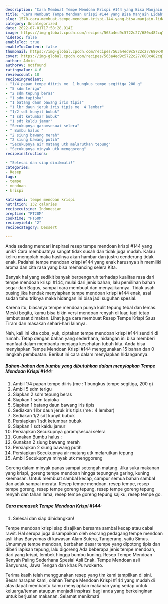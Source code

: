 ```yaml
---
description: "Cara Membuat Tempe Mendoan Krispi #144 yang Bisa Manjain Lidah"
title: "Cara Membuat Tempe Mendoan Krispi #144 yang Bisa Manjain Lidah"
slug: 1570-cara-membuat-tempe-mendoan-krispi-144-yang-bisa-manjain-lidah
category: Uncategorized
date: 2022-07-01T17:58:28.914Z
image: https://img-global.cpcdn.com/recipes/563a4ed9c5722c27/680x482cq70/tempe-mendoan-krispi-144-foto-resep-utama.jpg
hideToc: false
enableToc: true
enableTocContent: false
thumbnail: https://img-global.cpcdn.com/recipes/563a4ed9c5722c27/680x482cq70/tempe-mendoan-krispi-144-foto-resep-utama.jpg
cover: https://img-global.cpcdn.com/recipes/563a4ed9c5722c27/680x482cq70/tempe-mendoan-krispi-144-foto-resep-utama.jpg
author: Admin
authorAv: notfound
ratingvalue: 4.6
reviewcount: 18
recipeingredient:
- "1/4 papan tempe diiris me  1 bungkus tempe segitiga 200 g"
- "5 sdm terigu"
- "2 sdm tepung beras"
- "1 sdm tapioka"
- "1 batang daun bawang iris tipis"
- "1 lbr daun jeruk iris tipis me  4 lembar"
- "1/2 sdt kunyit bubuk"
- "1 sdt ketumbar bubuk"
- "1 sdt kaldu jamur"
- "Secukupnya garamsesuai selera"
- " Bumbu halus "
- "2 siung bawang merah"
- "2 siung bawang putih"
- "Secukupnya air matang utk melarutkan tepung"
- "Secukupnya minyak utk menggoreng"
recipeinstructions:

- "Selesai dan siap dinikmati!"
categories:
- Resep
tags:
- tempe
- mendoan
- krispi

katakunci: tempe mendoan krispi 
nutrition: 132 calories
recipecuisine: Indonesian
preptime: "PT20M"
cooktime: "PT60M"
recipeyield: "2"
recipecategory: Dessert

---
```





Anda sedang mencari inspirasi resep tempe mendoan krispi #144 yang unik? Cara membuatnya sangat tidak susah dan tidak juga mudah. Kalau keliru mengolah maka hasilnya akan hambar dan justru cenderung tidak enak. Padahal tempe mendoan krispi #144 yang enak harusnya sih memiliki aroma dan cita rasa yang bisa memancing selera Kita.





Banyak hal yang sedikit banyak berpengaruh terhadap kualitas rasa dari tempe mendoan krispi #144, mulai dari jenis bahan, lalu pemilihan bahan segar dan Bagus, sampai cara membuat dan menyajikannya. Tidak usah pusing jika hendak menyiapkan tempe mendoan krispi #144 enak,      asal sudah tahu triknya maka hidangan ini bisa jadi suguhan spesial.














Karena itu, biasanya tempe mendoan punya kulit tepung tebal dan lemas. Meski begitu, kamu bisa bikin versi mendoan renyah di luar, tapi tetap lembut saat dimakan. Lihat juga cara membuat Resep Tempe Krispi Saus Tiram dan masakan sehari-hari lainnya.






Nah, kali ini kita coba, yuk, ciptakan tempe mendoan krispi #144 sendiri di rumah. Tetap dengan bahan yang sederhana, hidangan ini bisa memberi manfaat dalam membantu menjaga kesehatan tubuh kita. Anda bisa menyiapkan Tempe Mendoan Krispi #144 menggunakan 15 bahan dan 0 langkah pembuatan. Berikut ini cara dalam menyiapkan hidangannya.

<!--inarticleads1-->

##### Bahan-bahan dan bumbu yang dibutuhkan dalam menyiapkan Tempe Mendoan Krispi #144:

1. Ambil 1/4 papan tempe diiris (me : 1 bungkus tempe segitiga, 200 g)
1. Ambil 5 sdm terigu
1. Siapkan 2 sdm tepung beras
1. Siapkan 1 sdm tapioka
1. Siapkan 1 batang daun bawang iris tipis
1. Sediakan 1 lbr daun jeruk iris tipis (me : 4 lembar)
1. Sediakan 1/2 sdt kunyit bubuk
1. Persiapkan 1 sdt ketumbar bubuk
1. Siapkan 1 sdt kaldu jamur
1. Persiapkan Secukupnya garam/sesuai selera
1. Gunakan  Bumbu halus :
1. Gunakan 2 siung bawang merah
1. Persiapkan 2 siung bawang putih
1. Persiapkan Secukupnya air matang utk melarutkan tepung
1. Ambil Secukupnya minyak utk menggoreng


Goreng dalam minyak panas sampai setengah matang. Jika suka makanan yang krispi, goreng tempe mendoan hingga tepungnya garing, kuning keemasan. Untuk membuat sambal kecap, campur semua bahan sambal dan aduk sampai merata. Resep tempe mendoan. resep tempe, resep tempe goreng, resep tempe goreng tepung, resep tempe goreng tepung renyah dan tahan lama, resep tempe goreng tepung sajiku, resep tempe go. 

<!--inarticleads2-->

##### Cara memasak Tempe Mendoan Krispi #144:


1. Selesai dan siap dihidangkan!

Tempe mendoan krispi siap disajikan bersama sambal kecap atau cabai rawit. Hal serupa juga disampaikan oleh seorang pedagang tempe mendoan asli khas Banyumas di kawasan Alam Sutera, Tangerang, yaitu Simus. Umumnya tempe mendoan, berbahan dasar tempe yang dipotong tipis dan diberi lapisan tepung, lalu digoreng Ada beberapa jenis tempe mendoan, dari yang krispi, lembek hingga bumbu kuning. Resep Tempe Mendoan Renyah Paling Sederhana Spesial Asli Enak. Tempe Mendoan asli Banyumas, Jawa Tengah dan khas Purwokerto. 

Terima kasih telah menggunakan resep yang tim kami tampilkan di sini. Besar harapan kami, olahan Tempe Mendoan Krispi #144 yang mudah di atas dapat membantu kamu menyiapkan makanan yang sedap untuk keluarga/teman ataupun menjadi inspirasi bagi anda yang berkeinginan untuk berjualan makanan. Selamat menikmati
